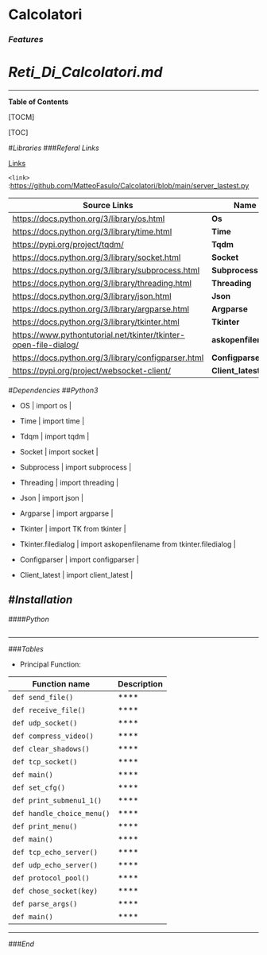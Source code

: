 # Calcolatori
### *Features*

# *Reti_Di_Calcolatori.md*
---

**Table of Contents**

[TOCM]

[TOC]

#*Libraries*
###*Referal Links*

[Links](http://localhost/)

`<link>` :<https://github.com/MatteoFasulo/Calcolatori/blob/main/server_lastest.py>

| Source Links | Name                    |
| ------------- | ------------------------------ |
| https://docs.python.org/3/library/os.html | **Os**|
| https://docs.python.org/3/library/time.html | **Time**|
| https://pypi.org/project/tqdm/ | **Tqdm**|
| https://docs.python.org/3/library/socket.html | **Socket**|
| https://docs.python.org/3/library/subprocess.html | **Subprocess**|
| https://docs.python.org/3/library/threading.html | **Threading**|
| https://docs.python.org/3/library/json.html | **Json**|
| https://docs.python.org/3/library/argparse.html | **Argparse**|
| https://docs.python.org/3/library/tkinter.html | **Tkinter**|
| https://www.pythontutorial.net/tkinter/tkinter-open-file-dialog/ | **askopenfilename**|
| https://docs.python.org/3/library/configparser.html | **Configparser**|
| https://pypi.org/project/websocket-client/ | **Client_latest**|
#*Dependencies*
##*Python3*
- OS
| import os  |

- Time
| import time  |

- Tdqm
| import tqdm |

- Socket
| import socket |

- Subprocess
| import subprocess |

- Threading
| import threading |

- Json
| import json  |

- Argparse
| import argparse  |

- Tkinter
| import TK from tkinter  |

- Tkinter.filedialog
| import askopenfilename from tkinter.filedialog  |

- Configparser
| import configparser  |

- Client_latest
| import client_latest  |

#*Installation*
---
####*Python*

```

```
----
                    
###*Tables*
- Principal Function:
                    

| Function name | Description                    |
| ------------- | ------------------------------ |
| `def send_file()`      | ****|
| `def receive_file()`   | ****|
| `def udp_socket()`      | ****|
| `def compress_video()`   | ****|
| `def clear_shadows()`      | ****|
| `def tcp_socket()`   | ****|
| `def main()`      | ****|
| `def set_cfg()`   | ****|
| `def print_submenu1_1()`      | ****|
| `def handle_choice_menu()`   | ****|
| `def print_menu()`      | ****|
| `def main()`   | ****|
| `def tcp_echo_server()`      | ****|
| `def udp_echo_server()`   | ****|
| `def protocol_pool()`      | ****|
| `def chose_socket(key)`   | ****|
| `def parse_args()`      | ****|
| `def main()`   | ****|
----

###*End*
